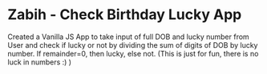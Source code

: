 # Zabih - Check Birthday Lucky App

Created a Vanilla JS App to take input of full DOB and lucky number from User and check if lucky or not by dividing the sum of digits of DOB by lucky number. If remainder=0, then lucky, else not. (This is just for fun, there is no luck in numbers :) )